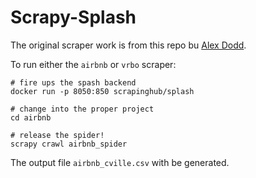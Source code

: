 # Scrapy-Splash

The original scraper work is from this repo bu [Alex Dodd](https://github.com/adodd202/Airbnb_Scraping).

To run either the `airbnb` or `vrbo` scraper:

```
# fire ups the spash backend
docker run -p 8050:850 scrapinghub/splash

# change into the proper project
cd airbnb

# release the spider!
scrapy crawl airbnb_spider
```

The output file `airbnb_cville.csv` with be generated.

